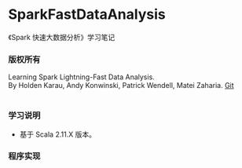 # SparkFastDataAnalysis #
《Spark 快速大数据分析》学习笔记
### 版权所有 ###
Learning Spark Lightning-Fast Data Analysis.  
By Holden Karau, Andy Konwinski, Patrick Wendell, Matei Zaharia.
[Git](https://github.com/databricks/learning-spark)  </br>
</br>
### 学习说明 ###
-   基于 Scala 2.11.X 版本。
### 程序实现 ###
